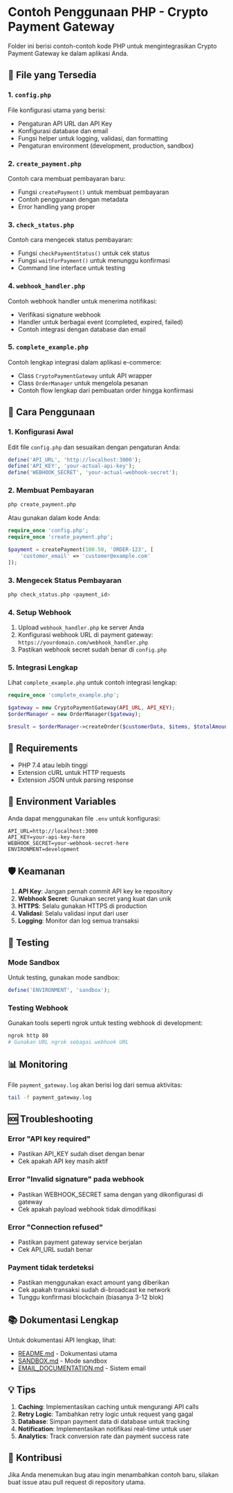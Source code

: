 # Contoh Penggunaan PHP - Crypto Payment Gateway

Folder ini berisi contoh-contoh kode PHP untuk mengintegrasikan Crypto Payment Gateway ke dalam aplikasi Anda.

## 📁 File yang Tersedia

### 1. `config.php`
File konfigurasi utama yang berisi:
- Pengaturan API URL dan API Key
- Konfigurasi database dan email
- Fungsi helper untuk logging, validasi, dan formatting
- Pengaturan environment (development, production, sandbox)

### 2. `create_payment.php`
Contoh cara membuat pembayaran baru:
- Fungsi `createPayment()` untuk membuat pembayaran
- Contoh penggunaan dengan metadata
- Error handling yang proper

### 3. `check_status.php`
Contoh cara mengecek status pembayaran:
- Fungsi `checkPaymentStatus()` untuk cek status
- Fungsi `waitForPayment()` untuk menunggu konfirmasi
- Command line interface untuk testing

### 4. `webhook_handler.php`
Contoh webhook handler untuk menerima notifikasi:
- Verifikasi signature webhook
- Handler untuk berbagai event (completed, expired, failed)
- Contoh integrasi dengan database dan email

### 5. `complete_example.php`
Contoh lengkap integrasi dalam aplikasi e-commerce:
- Class `CryptoPaymentGateway` untuk API wrapper
- Class `OrderManager` untuk mengelola pesanan
- Contoh flow lengkap dari pembuatan order hingga konfirmasi

## 🚀 Cara Penggunaan

### 1. Konfigurasi Awal

Edit file `config.php` dan sesuaikan dengan pengaturan Anda:

```php
define('API_URL', 'http://localhost:3000');
define('API_KEY', 'your-actual-api-key');
define('WEBHOOK_SECRET', 'your-actual-webhook-secret');
```

### 2. Membuat Pembayaran

```bash
php create_payment.php
```

Atau gunakan dalam kode Anda:

```php
require_once 'config.php';
require_once 'create_payment.php';

$payment = createPayment(100.50, 'ORDER-123', [
    'customer_email' => 'customer@example.com'
]);
```

### 3. Mengecek Status Pembayaran

```bash
php check_status.php <payment_id>
```

### 4. Setup Webhook

1. Upload `webhook_handler.php` ke server Anda
2. Konfigurasi webhook URL di payment gateway: `https://yourdomain.com/webhook_handler.php`
3. Pastikan webhook secret sudah benar di `config.php`

### 5. Integrasi Lengkap

Lihat `complete_example.php` untuk contoh integrasi lengkap:

```php
require_once 'complete_example.php';

$gateway = new CryptoPaymentGateway(API_URL, API_KEY);
$orderManager = new OrderManager($gateway);

$result = $orderManager->createOrder($customerData, $items, $totalAmount);
```

## 🔧 Requirements

- PHP 7.4 atau lebih tinggi
- Extension cURL untuk HTTP requests
- Extension JSON untuk parsing response

## 📝 Environment Variables

Anda dapat menggunakan file `.env` untuk konfigurasi:

```env
API_URL=http://localhost:3000
API_KEY=your-api-key-here
WEBHOOK_SECRET=your-webhook-secret-here
ENVIRONMENT=development
```

## 🛡️ Keamanan

1. **API Key**: Jangan pernah commit API key ke repository
2. **Webhook Secret**: Gunakan secret yang kuat dan unik
3. **HTTPS**: Selalu gunakan HTTPS di production
4. **Validasi**: Selalu validasi input dari user
5. **Logging**: Monitor dan log semua transaksi

## 🧪 Testing

### Mode Sandbox

Untuk testing, gunakan mode sandbox:

```php
define('ENVIRONMENT', 'sandbox');
```

### Testing Webhook

Gunakan tools seperti ngrok untuk testing webhook di development:

```bash
ngrok http 80
# Gunakan URL ngrok sebagai webhook URL
```

## 📊 Monitoring

File `payment_gateway.log` akan berisi log dari semua aktivitas:

```bash
tail -f payment_gateway.log
```

## 🆘 Troubleshooting

### Error "API key required"
- Pastikan API_KEY sudah diset dengan benar
- Cek apakah API key masih aktif

### Error "Invalid signature" pada webhook
- Pastikan WEBHOOK_SECRET sama dengan yang dikonfigurasi di gateway
- Cek apakah payload webhook tidak dimodifikasi

### Error "Connection refused"
- Pastikan payment gateway service berjalan
- Cek API_URL sudah benar

### Payment tidak terdeteksi
- Pastikan menggunakan exact amount yang diberikan
- Cek apakah transaksi sudah di-broadcast ke network
- Tunggu konfirmasi blockchain (biasanya 3-12 blok)

## 📚 Dokumentasi Lengkap

Untuk dokumentasi API lengkap, lihat:
- [README.md](../README.md) - Dokumentasi utama
- [SANDBOX.md](../SANDBOX.md) - Mode sandbox
- [EMAIL_DOCUMENTATION.md](../EMAIL_DOCUMENTATION.md) - Sistem email

## 💡 Tips

1. **Caching**: Implementasikan caching untuk mengurangi API calls
2. **Retry Logic**: Tambahkan retry logic untuk request yang gagal
3. **Database**: Simpan payment data di database untuk tracking
4. **Notification**: Implementasikan notifikasi real-time untuk user
5. **Analytics**: Track conversion rate dan payment success rate

## 🤝 Kontribusi

Jika Anda menemukan bug atau ingin menambahkan contoh baru, silakan buat issue atau pull request di repository utama.
